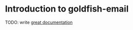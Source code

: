 # Introduction to goldfish-email

TODO: write [great documentation](http://jacobian.org/writing/what-to-write/)
